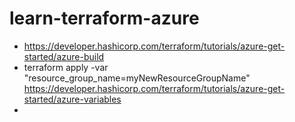 # learn-terraform-azure

- <https://developer.hashicorp.com/terraform/tutorials/azure-get-started/azure-build>
- terraform apply -var "resource_group_name=myNewResourceGroupName"  
  <https://developer.hashicorp.com/terraform/tutorials/azure-get-started/azure-variables>
-
